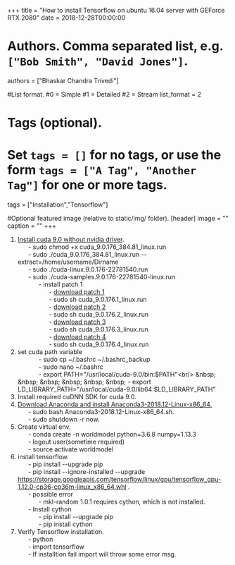 +++
title = "How to install Tensorflow on ubuntu 16.04 server with GEForce RTX 2080" 
date = 2018-12-28T00:00:00

# Authors. Comma separated list, e.g. `["Bob Smith", "David Jones"]`.
authors = ["Bhaskar Chandra Trivedi"]

#List format.
#0 = Simple
#1 = Detailed
#2 = Stream
list_format = 2

# Tags (optional).
#   Set `tags = []` for no tags, or use the form `tags = ["A Tag", "Another Tag"]` for one or more tags.
tags = ["Installation","Tensorflow"]


#Optional featured image (relative to static/img/ folder).
[header] 
image = "" 
caption = "" 
+++
1. [Install cuda 9.0 without nvidia driver](https://developer.nvidia.com/cuda-90-download-archive?target_os=Linux&target_arch=x86_64&target_distro=Ubuntu&target_version=1604&target_type=runfilelocal).<br/>
&nbsp;  &nbsp;  &nbsp;  - sudo chmod +x cuda_9.0.176_384.81_linux.run<br/>
&nbsp;  &nbsp;  &nbsp;  - sudo ./cuda_9.0.176_384.81_linux.run --extract=/home/username/Dirname<br/>
&nbsp;  &nbsp;  &nbsp;  - sudo ./cuda-linux.9.0.176-22781540.run<br/>
&nbsp;  &nbsp;  &nbsp;  - sudo ./cuda-samples.9.0.176-22781540-linux.run<br/>
&nbsp;  &nbsp;  &nbsp;  &nbsp;  &nbsp;  &nbsp;  - install patch 1<br/>
&nbsp;  &nbsp;  &nbsp;  &nbsp;  &nbsp;  &nbsp;  &nbsp;  &nbsp;  &nbsp;  - [download patch 1](https://developer.nvidia.com/cuda-90-download-archive?target_os=Linux&target_arch=x86_64&target_distro=Ubuntu&target_version=1604&target_type=runfilelocal)<br/>
&nbsp;  &nbsp;  &nbsp;  &nbsp;  &nbsp;  &nbsp;  &nbsp;  &nbsp;  &nbsp;  - sudo sh cuda_9.0.176.1_linux.run<br/>
&nbsp;  &nbsp;  &nbsp;  &nbsp;  &nbsp;  &nbsp;  &nbsp;  &nbsp;  &nbsp;  - [download patch 2](https://developer.nvidia.com/cuda-90-download-archive?target_os=Linux&target_arch=x86_64&target_distro=Ubuntu&target_version=1604&target_type=runfilelocal)<br/>
&nbsp;  &nbsp;  &nbsp;  &nbsp;  &nbsp;  &nbsp;  &nbsp;  &nbsp;  &nbsp;  - sudo sh cuda_9.0.176.2_linux.run<br/>
&nbsp;  &nbsp;  &nbsp;  &nbsp;  &nbsp;  &nbsp;  &nbsp;  &nbsp;  &nbsp;  - [download patch 3](https://developer.nvidia.com/cuda-90-download-archive?target_os=Linux&target_arch=x86_64&target_distro=Ubuntu&target_version=1604&target_type=runfilelocal)<br/>
&nbsp;  &nbsp;  &nbsp;  &nbsp;  &nbsp;  &nbsp;  &nbsp;  &nbsp;  &nbsp;  - sudo sh cuda_9.0.176.3_linux.run<br/>
&nbsp;  &nbsp;  &nbsp;  &nbsp;  &nbsp;  &nbsp;  &nbsp;  &nbsp;  &nbsp;  - [download patch 4](https://developer.nvidia.com/cuda-90-download-archive?target_os=Linux&target_arch=x86_64&target_distro=Ubuntu&target_version=1604&target_type=runfilelocal)<br/>
&nbsp;  &nbsp;  &nbsp;  &nbsp;  &nbsp;  &nbsp;  &nbsp;  &nbsp;  &nbsp;  - sudo sh cuda_9.0.176.4_linux.run<br/>
2. set cuda path variable<br/>
&nbsp;  &nbsp;  &nbsp;  &nbsp;  &nbsp;  &nbsp;  - sudo cp ~/.bashrc ~/.bashrc_backup<br/>
&nbsp;  &nbsp;  &nbsp;  &nbsp;  &nbsp;  &nbsp;  - sudo nano ~/.bashrc<br/>
&nbsp;  &nbsp;  &nbsp;  &nbsp;  &nbsp;  &nbsp;  - export PATH="/usr/local/cuda-9.0/bin:$PATH"<br/>
&nbsp;  &nbsp;  &nbsp;  &nbsp;  &nbsp;  &nbsp;  - export LD_LIBRARY_PATH="/usr/local/cuda-9.0/lib64:$LD_LIBRARY_PATH"<br/>
3. Install required cuDNN SDK for cuda 9.0.<br/>
4. [Download Anaconda and install Anaconda3-2018.12-Linux-x86_64.](https://www.anaconda.com/download/#linux)<br/>
&nbsp;  &nbsp;  &nbsp;  - sudo bash Anaconda3-2018.12-Linux-x86_64.sh.<br/>
&nbsp;  &nbsp;  &nbsp;  - sudo shutdown -r now.<br/>
5. Create virtual env.<br/>
&nbsp;  &nbsp;  &nbsp;  - conda create -n worldmodel python=3.6.8 numpy=1.13.3<br/>
&nbsp;  &nbsp;  &nbsp;  - logout user(sometime required)<br/>
&nbsp;  &nbsp;  &nbsp;  - source activate worldmodel<br/>
6. install tensorflow.<br/>
&nbsp;  &nbsp;  &nbsp;  - pip install --upgrade pip<br/>
&nbsp;  &nbsp;  &nbsp;  - pip install --ignore-installed --upgrade https://storage.googleapis.com/tensorflow/linux/gpu/tensorflow_gpu-1.12.0-cp36-cp36m-linux_x86_64.whl
.<br/>
&nbsp;  &nbsp;  &nbsp;  - possible error<br/>
&nbsp;  &nbsp;  &nbsp;  &nbsp;  &nbsp;  &nbsp;  - mkl-random 1.0.1 requires cython, which is not installed.<br/>
&nbsp;  &nbsp;  &nbsp;  - Install cython<br/>
&nbsp;  &nbsp;  &nbsp;  &nbsp;  &nbsp;  &nbsp;  - pip install --upgrade pip<br/>
&nbsp;  &nbsp;  &nbsp;  &nbsp;  &nbsp;  &nbsp;  - pip install cython<br/>
7. Verify Tensorflow installation.<br/>
&nbsp;  &nbsp;  &nbsp;  - python<br/>
&nbsp;  &nbsp;  &nbsp;  - import tensorflow<br/>
&nbsp;  &nbsp;  &nbsp;  - If installtion fail import will throw some error msg.<br/>
